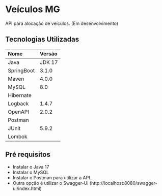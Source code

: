 # Veículos MG

API para alocação de veículos. (Em desenvolvimento)

## Tecnologias Utilizadas

| Nome       | Versão |
|:-----------|:-------|
| Java       | JDK 17 |
| SpringBoot | 3.1.0  |
| Maven      | 4.0.0  |
| MySQL      | 8.0    |
| Hibernate  |        |
| Logback    | 1.4.7  |
| OpenAPI    | 2.0.2  |
| Postman    |        |
| JUnit      | 5.9.2  |
| Lombok     |        |

## Pré requisitos

- Instalar o Java 17
- Instalar o MySQL
- Instalar o Postman para utilizar a API.
- Outra opção é utilizar o Swagger-Ui (http://localhost:8080/swagger-ui/index.html)


